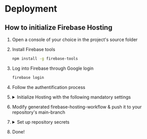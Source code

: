 # Deployment


## How to initialize Firebase Hosting

1. Open a console of your choice in the project's source folder

2. Install Firebase tools
    ```bash 
    npm install -g firebase-tools

3. Log into Firebase through Google login 
    ```bash 
    firebase login 

4. Follow the authentification process

5. <details><summary> Initialize Hosting with the following mandatory settings</summary>

    1. Initialize firebase CLI   
        ```bash
        firebase init   
    2. Which features?    
        Mark `Hosting` with spacebar & press Enter
    3. Project Setup   
        - Choose either an existing or a new project   
        - Follow the process you're guided through   
    4. Hosting Setup    
        - Set up automatic build & deploys with GitHub?   
            ```bash 
            Y
        - Follow the steps guiding through GitHub-Authentication process   
        - Set up the workflow to run a build script before every deploy?  
            Note: We tested this setting with `Y` & `npm ci && npm run build`.
            Since they were not executed, we removed them.  
            ```bash 
            N
        - Choose either first or second auto-generated firebase-hosting-workflow   
    5. Revoke Authorization for the Firebase CLI through given link   

</details>

6. Modify generated firebase-hosting-workflow & push it to your repository's main-branch

7. <details><summary> Set up repository secrets</summary>

    1. Go to [Github](github.com) and navigate to the project's repository settings
    2. Go to `Secrets and variables` -> `Actions` -> `Secrets`
    3. Click `New repository secret`
    4. Fill in the `Name`-field with one of the variables below and the `Secret`-field with your matching firebaseConfig credentials. **No `" "` needed!**
        - FIREBASE_API_KEY
        - FIREBASE_APP_ID
        - FIREBASE_AUTH_DOMAIN
        - FIREBASE_MEASUREMENT_ID
        - FIREBASE_MESSAGING_SENDER_ID
        - FIREBASE_PROJECT_ID
        - FIREBASE_STORAGE_BUCKET
    5. Click `Add Secret`
    6. Repeat steps 3 - 5 until you've set up all 7 variables

    **Note: Don't delete the `FIREBASE_SERVICE_ACCOUNT_..._...` secret! This was auto created by Firebase during
    Hosting initialization and is mandatory for deployment purposes.**

</details>

8. Done!


